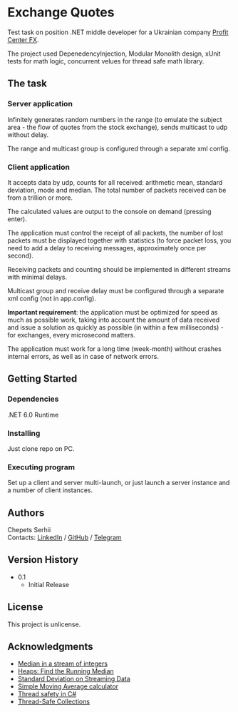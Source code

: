 # Exchange Quotes

Test task on position .NET middle developer for a Ukrainian company [Profit Center FX](https://profitcenterfx.com).

The project used DepenedencyInjection, Modular Monolith design, xUnit tests for math logic, concurrent velues for thread safe math library.

## The task

### Server application

Infinitely generates random numbers in the range (to emulate the subject area - the flow of quotes from the stock exchange), sends multicast to
udp without delay.

The range and multicast group is configured through a separate xml config.

### Client application

It accepts data by udp, counts for all received: arithmetic mean, standard deviation, mode and median.
The total number of packets received can be from a trillion or more.

The calculated values are output to the console on demand (pressing enter).

The application must control the receipt of all packets, the number of lost packets must be displayed together with statistics (to force packet loss, you need to add a delay to receiving messages,
approximately once per second).

Receiving packets and counting should be implemented in different streams with minimal delays.

Multicast group and receive delay must be configured through a separate xml config (not in app.config).

**Important requirement**: the application must be optimized for speed as much as possible
work, taking into account the amount of data received and issue a solution as quickly as possible (in
within a few milliseconds) - for exchanges, every microsecond matters.

The application must work for a long time (week-month) without crashes
internal errors, as well as in case of network errors.

## Getting Started

### Dependencies

.NET 6.0 Runtime

### Installing

Just clone repo on PC.

### Executing program

Set up a client and server multi-launch, or just launch a server instance and a number of client instances.

## Authors

Chepets Serhii <br /> 
Contacts: [LinkedIn](https://www.linkedin.com/in/serhii-chepets-412b46223/) / [GitHub](https://github.com/SaintZet) / [Telegram](https://t.me/SaintZet)

## Version History

* 0.1
    * Initial Release

## License

This project is unlicense.

## Acknowledgments

* [Median in a stream of integers](https://www.geeksforgeeks.org/median-of-stream-of-integers-running-integers/)
* [Heaps: Find the Running Median](https://www.hackerrank.com/challenges/ctci-find-the-running-median/problem)
* [Standard Deviation on Streaming Data](https://nestedsoftware.com/2018/03/27/calculating-standard-deviation-on-streaming-data-253l.23919.html)
* [Simple Moving Average calculator](https://andrewlock.net/series/creating-a-simple-moving-average-calculator-in-csharp/)
* [Thread safety in C#](https://medium.com/@supriyaghevade77/thread-safety-in-c-b144a5d9731c#:~:text=Thread%20safety%20is%20the%20technique,run%20concurrently%20without%20break%20function.)
* [Thread-Safe Collections](https://learn.microsoft.com/en-us/dotnet/standard/collections/thread-safe/)
